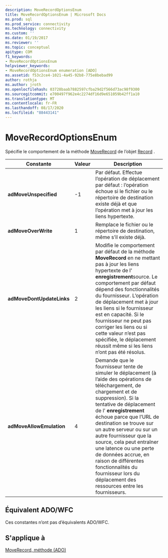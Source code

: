 ```yaml
---
description: MoveRecordOptionsEnum
title: MoveRecordOptionsEnum | Microsoft Docs
ms.prod: sql
ms.prod_service: connectivity
ms.technology: connectivity
ms.custom: ''
ms.date: 01/19/2017
ms.reviewer: ''
ms.topic: conceptual
apitype: COM
f1_keywords:
- MoveRecordOptionsEnum
helpviewer_keywords:
- MoveRecordOptionsEnum enumeration [ADO]
ms.assetid: f53c2ce4-1021-4a45-92b8-775e8bebad99
author: rothja
ms.author: jroth
ms.openlocfilehash: 03728baab7882597cfba29d2f566d73ac98f9300
ms.sourcegitcommit: e700497f962e4c2274df16d9e651059b42ff1a10
ms.translationtype: MT
ms.contentlocale: fr-FR
ms.lasthandoff: 08/17/2020
ms.locfileid: "88443141"
---
```

# <a name="moverecordoptionsenum"></a>MoveRecordOptionsEnum
Spécifie le comportement de la méthode [MoveRecord](../../../ado/reference/ado-api/moverecord-method-ado.md) de l’objet [Record](../../../ado/reference/ado-api/record-object-ado.md) .  
  
|Constante|Valeur|Description|  
|--------------|-----------|-----------------|  
|**adMoveUnspecified**|-1|Par défaut. Effectue l’opération de déplacement par défaut : l’opération échoue si le fichier ou le répertoire de destination existe déjà et que l’opération met à jour les liens hypertexte.|  
|**adMoveOverWrite**|1|Remplace le fichier ou le répertoire de destination, même s’il existe déjà.|  
|**adMoveDontUpdateLinks**|2|Modifie le comportement par défaut de la méthode **MoveRecord** en ne mettant pas à jour les liens hypertexte de l' **enregistrement**source. Le comportement par défaut dépend des fonctionnalités du fournisseur. L’opération de déplacement met à jour les liens si le fournisseur est en capacité. Si le fournisseur ne peut pas corriger les liens ou si cette valeur n’est pas spécifiée, le déplacement réussit même si les liens n’ont pas été résolus.|  
|**adMoveAllowEmulation**|4|Demande que le fournisseur tente de simuler le déplacement (à l’aide des opérations de téléchargement, de chargement et de suppression). Si la tentative de déplacement de l' **enregistrement** échoue parce que l’URL de destination se trouve sur un autre serveur ou sur un autre fournisseur que la source, cela peut entraîner une latence ou une perte de données accrue, en raison de différentes fonctionnalités du fournisseur lors du déplacement des ressources entre les fournisseurs.|  
  
## <a name="adowfc-equivalent"></a>Équivalent ADO/WFC  
 Ces constantes n’ont pas d’équivalents ADO/WFC.  
  
## <a name="applies-to"></a>S'applique à  
 [MoveRecord, méthode (ADO)](../../../ado/reference/ado-api/moverecord-method-ado.md)
